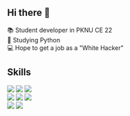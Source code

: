 ## Hi there 👋

📚 Student developer in PKNU CE 22</br>
🌱 Studying Python</br>
💻 Hope to get a job as a "White Hacker"</br>

## Skills
<div>
<img src="https://img.shields.io/badge/Windows-0078D6?style=flat-square&logo=windows&logoColor=white"/>
<img src="https://img.shields.io/badge/Arduino-00979D?style=flat-square&logo=Arduino&logoColor=white"/>
<img src="https://img.shields.io/badge/Discord-7289DA?style=flat-square&logo=discord&logoColor=white"/>
</br>

<img src="https://img.shields.io/badge/Python-3776AB?style=flat-square&logo=python&logoColor=white"/>
<img src="https://img.shields.io/badge/C-00599C?style=flat-square&logo=c&logoColor=white"/>
<img src="https://img.shields.io/badge/HTML5-E34F26?style=flat-square&logo=html5&logoColor=white"/>
</br>

<img src="https://img.shields.io/badge/Visual_Studio_Code-0078D4?style=flat-square&logo=visual%20studio%20code&logoColor=white"/>
<img src="https://img.shields.io/badge/Arduino_IDE-00979D?style=flat-square&logo=arduino&logoColor=white"/>

</div>
